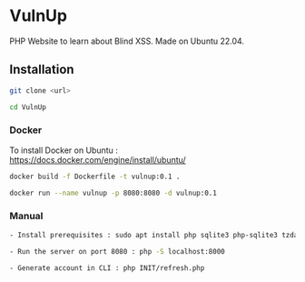 # VulnUp

PHP Website to learn about Blind XSS.
Made on Ubuntu 22.04.

## Installation

``` bash
git clone <url>

cd VulnUp
```

### Docker
To install Docker on Ubuntu : https://docs.docker.com/engine/install/ubuntu/

``` bash
docker build -f Dockerfile -t vulnup:0.1 .

docker run --name vulnup -p 8080:8080 -d vulnup:0.1
```

### Manual

``` bash
- Install prerequisites : sudo apt install php sqlite3 php-sqlite3 tzdata

- Run the server on port 8080 : php -S localhost:8000

- Generate account in CLI : php INIT/refresh.php
```

